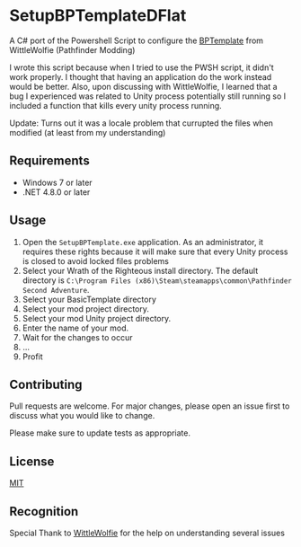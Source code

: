 
# SetupBPTemplateDFlat

A C# port of the Powershell Script to configure the [BPTemplate](https://github.com/WittleWolfie/BPCoreTemplate) from WittleWolfie (Pathfinder Modding)

I wrote this script because when I tried to use the PWSH script, it didn't work properly. I thought that having an application do the work instead would be better.
Also, upon discussing with WittleWolfie, I learned that a bug I experienced was related to Unity process potentially still running so I included a function that kills every unity process running.

Update: Turns out it was a locale problem that currupted the files when modified (at least from my understanding)

## Requirements

- Windows 7 or later
- .NET 4.8.0 or later

## Usage

1. Open the `SetupBPTemplate.exe` application. As an administrator, it requires these rights because it will make sure that every Unity process is closed to avoid locked files problems
3. Select your Wrath of the Righteous install directory. The default directory is `C:\Program Files (x86)\Steam\steamapps\common\Pathfinder Second Adventure`.
4. Select your BasicTemplate directory 
5. Select your mod project directory.
5. Select your mod Unity project directory.
6. Enter the name of your mod.
7. Wait for the changes to occur
8. ...
9. Profit

## Contributing

Pull requests are welcome. For major changes, please open an issue first to discuss what you would like to change.

Please make sure to update tests as appropriate.

## License

[MIT](https://choosealicense.com/licenses/mit/)

## Recognition

Special Thank to [WittleWolfie](https://github.com/WittleWolfie) for the help on understanding several issues
